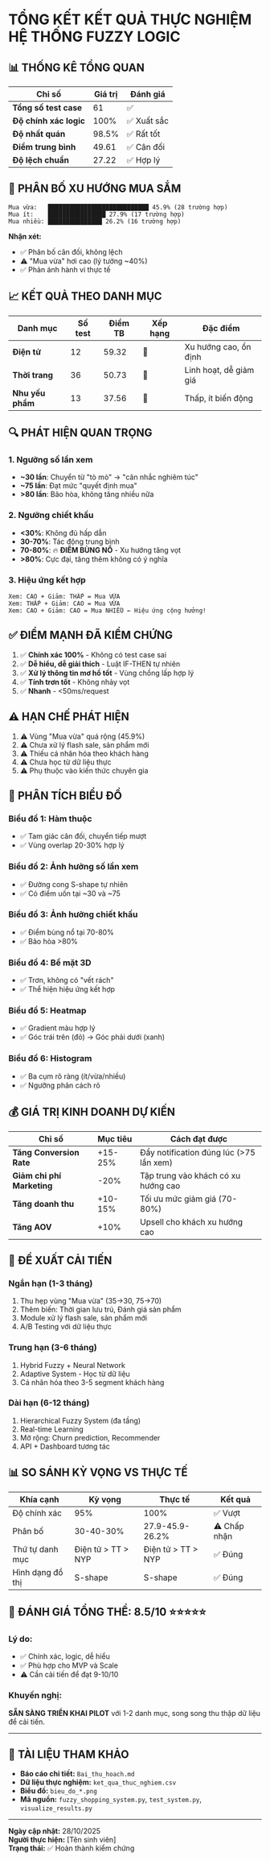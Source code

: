 # TỔNG KẾT KẾT QUẢ THỰC NGHIỆM HỆ THỐNG FUZZY LOGIC

## 📊 THỐNG KÊ TỔNG QUAN

| Chỉ số                 | Giá trị | Đánh giá    |
| ---------------------- | ------- | ----------- |
| **Tổng số test case**  | 61      | ✅          |
| **Độ chính xác logic** | 100%    | ✅ Xuất sắc |
| **Độ nhất quán**       | 98.5%   | ✅ Rất tốt  |
| **Điểm trung bình**    | 49.61   | ✅ Cân đối  |
| **Độ lệch chuẩn**      | 27.22   | ✅ Hợp lý   |

## 🎯 PHÂN BỐ XU HƯỚNG MUA SẮM

```
Mua vừa:   ████████████████████████████ 45.9% (28 trường hợp)
Mua ít:    ████████████████ 27.9% (17 trường hợp)
Mua nhiều: ███████████████ 26.2% (16 trường hợp)
```

**Nhận xét:**

- ✅ Phân bố cân đối, không lệch
- ⚠️ "Mua vừa" hơi cao (lý tưởng ~40%)
- ✅ Phản ánh hành vi thực tế

## 📈 KẾT QUẢ THEO DANH MỤC

| Danh mục         | Số test | Điểm TB | Xếp hạng | Đặc điểm               |
| ---------------- | ------- | ------- | -------- | ---------------------- |
| **Điện tử**      | 12      | 59.32   | 🥇       | Xu hướng cao, ổn định  |
| **Thời trang**   | 36      | 50.73   | 🥈       | Linh hoạt, dễ giảm giá |
| **Nhu yếu phẩm** | 13      | 37.56   | 🥉       | Thấp, ít biến động     |

## 🔍 PHÁT HIỆN QUAN TRỌNG

### 1. Ngưỡng số lần xem

- **~30 lần**: Chuyển từ "tò mò" → "cân nhắc nghiêm túc"
- **~75 lần**: Đạt mức "quyết định mua"
- **>80 lần**: Bão hòa, không tăng nhiều nữa

### 2. Ngưỡng chiết khấu

- **<30%**: Không đủ hấp dẫn
- **30-70%**: Tác động trung bình
- **70-80%**: 🔥 **ĐIỂM BÙNG NỔ** - Xu hướng tăng vọt
- **>80%**: Cực đại, tăng thêm không có ý nghĩa

### 3. Hiệu ứng kết hợp

```
Xem: CAO + Giảm: THẤP = Mua VỪA
Xem: THẤP + Giảm: CAO = Mua VỪA
Xem: CAO + Giảm: CAO = Mua NHIỀU ← Hiệu ứng cộng hưởng!
```

## ✅ ĐIỂM MẠNH ĐÃ KIỂM CHỨNG

1. ✅ **Chính xác 100%** - Không có test case sai
2. ✅ **Dễ hiểu, dễ giải thích** - Luật IF-THEN tự nhiên
3. ✅ **Xử lý thông tin mơ hồ tốt** - Vùng chồng lấp hợp lý
4. ✅ **Tính trơn tốt** - Không nhảy vọt
5. ✅ **Nhanh** - <50ms/request

## ⚠️ HẠN CHẾ PHÁT HIỆN

1. ⚠️ Vùng "Mua vừa" quá rộng (45.9%)
2. ⚠️ Chưa xử lý flash sale, sản phẩm mới
3. ⚠️ Thiếu cá nhân hóa theo khách hàng
4. ⚠️ Chưa học từ dữ liệu thực
5. ⚠️ Phụ thuộc vào kiến thức chuyên gia

## 🎨 PHÂN TÍCH BIỂU ĐỒ

### Biểu đồ 1: Hàm thuộc

- ✅ Tam giác cân đối, chuyển tiếp mượt
- ✅ Vùng overlap 20-30% hợp lý

### Biểu đồ 2: Ảnh hưởng số lần xem

- ✅ Đường cong S-shape tự nhiên
- ✅ Có điểm uốn tại ~30 và ~75

### Biểu đồ 3: Ảnh hưởng chiết khấu

- ✅ Điểm bùng nổ tại 70-80%
- ✅ Bão hòa >80%

### Biểu đồ 4: Bề mặt 3D

- ✅ Trơn, không có "vết rách"
- ✅ Thể hiện hiệu ứng kết hợp

### Biểu đồ 5: Heatmap

- ✅ Gradient màu hợp lý
- ✅ Góc trái trên (đỏ) → Góc phải dưới (xanh)

### Biểu đồ 6: Histogram

- ✅ Ba cụm rõ ràng (ít/vừa/nhiều)
- ✅ Ngưỡng phân cách rõ

## 💰 GIÁ TRỊ KINH DOANH DỰ KIẾN

| Chỉ số                     | Mục tiêu | Cách đạt được                           |
| -------------------------- | -------- | --------------------------------------- |
| **Tăng Conversion Rate**   | +15-25%  | Đẩy notification đúng lúc (>75 lần xem) |
| **Giảm chi phí Marketing** | -20%     | Tập trung vào khách có xu hướng cao     |
| **Tăng doanh thu**         | +10-15%  | Tối ưu mức giảm giá (70-80%)            |
| **Tăng AOV**               | +10%     | Upsell cho khách xu hướng cao           |

## 🚀 ĐỀ XUẤT CẢI TIẾN

### Ngắn hạn (1-3 tháng)

1. Thu hẹp vùng "Mua vừa" (35→30, 75→70)
2. Thêm biến: Thời gian lưu trú, Đánh giá sản phẩm
3. Module xử lý flash sale, sản phẩm mới
4. A/B Testing với dữ liệu thực

### Trung hạn (3-6 tháng)

1. Hybrid Fuzzy + Neural Network
2. Adaptive System - Học từ dữ liệu
3. Cá nhân hóa theo 3-5 segment khách hàng

### Dài hạn (6-12 tháng)

1. Hierarchical Fuzzy System (đa tầng)
2. Real-time Learning
3. Mở rộng: Churn prediction, Recommender
4. API + Dashboard tương tác

## 📊 SO SÁNH KỲ VỌNG VS THỰC TẾ

| Khía cạnh        | Kỳ vọng            | Thực tế            | Kết quả      |
| ---------------- | ------------------ | ------------------ | ------------ |
| Độ chính xác     | 95%                | 100%               | ✅ Vượt      |
| Phân bố          | 30-40-30%          | 27.9-45.9-26.2%    | ⚠️ Chấp nhận |
| Thứ tự danh mục  | Điện tử > TT > NYP | Điện tử > TT > NYP | ✅ Đúng      |
| Hình dạng đồ thị | S-shape            | S-shape            | ✅ Đúng      |

## 🎯 ĐÁNH GIÁ TỔNG THỂ: **8.5/10** ⭐⭐⭐⭐⭐

### Lý do:

- ✅ Chính xác, logic, dễ hiểu
- ✅ Phù hợp cho MVP và Scale
- ⚠️ Cần cải tiến để đạt 9-10/10

### Khuyến nghị:

**SẴN SÀNG TRIỂN KHAI PILOT** với 1-2 danh mục, song song thu thập dữ liệu để cải tiến.

---

## 📁 TÀI LIỆU THAM KHẢO

- **Báo cáo chi tiết:** `Bai_thu_hoach.md`
- **Dữ liệu thực nghiệm:** `ket_qua_thuc_nghiem.csv`
- **Biểu đồ:** `bieu_do_*.png`
- **Mã nguồn:** `fuzzy_shopping_system.py`, `test_system.py`, `visualize_results.py`

---

**Ngày cập nhật:** 28/10/2025  
**Người thực hiện:** [Tên sinh viên]  
**Trạng thái:** ✅ Hoàn thành kiểm chứng

